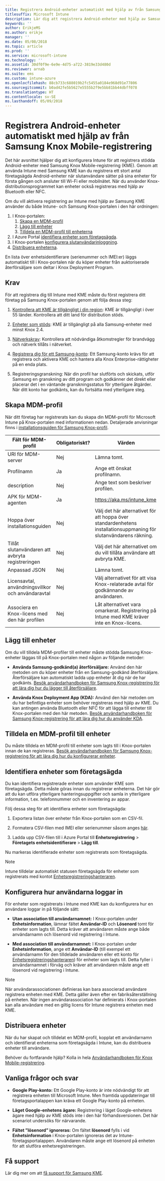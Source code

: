 ```yaml
---
title: Registrera Android-enheter automatiskt med hjälp av från Samsung Knox Mobile-registrering
titlesuffix: Microsoft Intune
description: Lär dig att registrera Android-enheter med hjälp av Samsung KME
keywords: ''
author: ErikjeMS
ms.author: erikje
manager: ''
ms.date: 05/08/2018
ms.topic: article
ms.prod: ''
ms.service: microsoft-intune
ms.technology: ''
ms.assetid: 30df0f9e-6e9e-4d75-a722-3819e33d480d
ms.reviewer: arnab
ms.suite: ems
ms.custom: intune-azure
ms.openlocfilehash: 88cb733c688019b2fc5455a0184e968d91e77806
ms.sourcegitcommit: b0ad42fe5b5627e5555b2f9e5bb81bb44dbff078
ms.translationtype: HT
ms.contentlocale: sv-SE
ms.lasthandoff: 05/09/2018
---
```

# <a name="automatically-enroll-android-devices-by-using-samsungs-knox-mobile-enrollment"></a>Registrera Android-enheter automatiskt med hjälp av från Samsung Knox Mobile-registrering

Det här avsnittet hjälper dig att konfigurera Intune för att registrera stödda Android-enheter med Samsung Knox Mobile-registrering (KME). Genom att använda Intune med Samsung KME kan du registrera ett stort antal företagsägda Android-enheter när slutanvändare sätter på sina enheter för första gången och ansluter till Wi-Fi eller mobilnätet. När du använder Knox-distributionsprogrammet kan enheter också registreras med hjälp av Bluetooth eller NFC.

Om du vill aktivera registrering av Intune med hjälp av Samsung KME använder du både Intune- och Samsung Knox-portalen i den här ordningen:

1. I Knox-portalen:
    1. [Skapa en MDM-profil](#create-mdm-profile)
    2. [Lägg till enheter](#add-devices)
    3. [Tilldela en MDM-profil till enheterna](#assign-an-mdm-profile-to-devices)
2. I Azure Portal [identifiera enheter som företagsägda](#identify-devices-as-corporate-owned).
3. I Knox-portalen [konfigurera slutanvändarinloggning](#configure-how-end-users-sign-in).
4. [Distribuera enheterna](#distribute-devices).


En lista över enhetsidentifierare (serienummer och IMEI:er) läggs automatiskt till i Knox-portalen när du köper enheter från auktoriserade återförsäljare som deltar i Knox Deployment Program.


## <a name="prerequisites"></a>Krav

För att registrera dig till Intune med KME måste du först registrera ditt företag på Samsung Knox-portalen genom att följa dessa steg:
1.  [Kontrollera att KME är tillgängligt i din region](https://www.samsungknox.com/en/solutions/it-solutions/knox-configure/available-countries): KME är tillgängligt i över 55 länder. Kontrollera att ditt land för distribution stöds.

2.  [Enheter som stöds](https://www.samsungknox.com/en/knox-platform/supported-devices/2.4+): KME är tillgängligt på alla Samsung-enheter med minst Knox 2.4.

3.  [Nätverkskrav](https://docs.samsungknox.com/KME-Getting-Started/Content/firewall_exceptions.htm): Kontrollera att nödvändiga åtkomstregler för brandvägg och nätverk tillåts i nätverket.

4.  [Registrera dig för ett Samsung-konto](https://www2.samsungknox.com/en/user/register): Ett Samsung-konto krävs för att registrera och aktivera KME och hantera alla Knox Enterprise-rättigheter på en enda plats.

5.  Registreringsgranskning: När din profil har slutförts och skickats, utför Samsung en granskning av ditt program och godkänner det direkt eller placerar det i en väntande granskningsstatus för ytterligare åtgärder. När ditt konto har godkänts, kan du fortsätta med ytterligare steg.

## <a name="create-mdm-profile"></a>Skapa MDM-profil

När ditt företag har registrerats kan du skapa din MDM-profil för Microsoft Intune på Knox-portalen med informationen nedan. Detaljerade anvisningar finns i [ installationsguiden för Samsung Knox-profil](https://docs.samsungknox.com/KME-Getting-Started/Content/getting-started-wizard.htm).

| Fält för MDM-profil| Obligatoriskt? | Värden |
|-------------------|-----------|-------|
|URI för MDM-server     | Nej        |Lämna tomt.
|Profilnamn       | Ja       |Ange ett önskat profilnamn.
|description        | Nej        |Ange text som beskriver profilen.
|APK för MDM-agenten      | Ja       |https://aka.ms/intune_kme
|Hoppa över installationsguiden  | Nej        |Välj det här alternativet för att hoppa över standardenhetens installationsuppmaning för slutanvändarens räkning.
|Tillåt slutanvändaren att avbryta registreringen | Nej | Välj det här alternativet om du vill tillåta användare att avbryta KME.
|Anpassad JSON        | Nej        |Lämna tomt.
| Licensavtal, användningsvillkor och användaravtal| Nej | Välj alternativet för att visa Knox-relaterade avtal för godkännande av användaren.
Associera en Knox-licens med den här profilen | Nej | Låt alternativet vara omarkerat. Registrering på Intune med KME kräver inte en Knox-licens.

## <a name="add-devices"></a>Lägg till enheter

Om du vill tilldela MDM-profiler till enheter måste stödda Samsung Knox-enheter läggas till på Knox-portalen med någon av följande metoder:
- **Använda Samsung-godkänd(a) återförsäljare:** Använd den här metoden om du köper enheter från en Samsung-godkänd återförsäljare. Återförsäljare kan automatiskt ladda upp enheter åt dig när de har godkänts. [Besök användarhandboken för Samsung Knox-registrering för att lära dig hur du lägger till återförsäljare](https://docs.samsungknox.com/KME-Getting-Started/Content/Register_resellers.htm).

- **Använda Knox Deployment App (KDA):** Använd den här metoden om du har befintliga enheter som behöver registreras med hjälp av KME. Du kan antingen använda Bluetooth eller NFC för att lägga till enheter till Knox-portalen med den här metoden. [Besök användarhandboken för Samsung Knox-registrering för att lära dig hur du använder KDA](https://docs.samsungknox.com/KME-Getting-Started/Content/add-device-info.htm).

## <a name="assign-an-mdm-profile-to-devices"></a>Tilldela en MDM-profil till enheter
Du måste tilldela en MDM-profil till enheter som lagts till i Knox-portalen innan de kan registreras. [Besök användarhandboken för Samsung Knox-registrering för att lära dig hur du konfigurerar enheter](https://docs.samsungknox.com/KME-Getting-Started/Content/configure-devices.htm).

## <a name="identify-devices-as-corporate-owned"></a>Identifiera enheter som företagsägda
Du kan identifiera registrerade enheter som använder KME som företagsägda. Detta måste göras innan du registrerar enheterna. Det här gör att du kan utföra ytterligare hanteringsuppgifter och samla in ytterligare information, t.ex. telefonnummer och en inventering av appar.

Följ dessa steg för att identifiera enheter som företagsägda:

1. Exportera listan över enheter från Knox-portalen som en CSV-fil.

2. Formatera CSV-filen med IMEI eller serienummer såsom anges [här](https://docs.microsoft.com/en-us/intune/corporate-identifiers-add#identify-corporate-owned-devices-with-imei-or-serial-number).

3. Ladda upp CSV-filen till i Azure Portal till **Enhetsregistrering** > **Företagets enhetsidentifierare** > **Lägg till**.

Nu markeras identifierade enheter som registrerats som företagsägda.

> [!NOTE]
>Intune tilldelar automatiskt statusen företagsägda för enheter som registrerats med kontot [Enhetsregistreringshanteraren](https://docs.microsoft.com/en-us/intune/device-enrollment-manager-enroll).

## <a name="configure-how-end-users-sign-in"></a>Konfigurera hur användarna loggar in

För enheter som registrerats i Intune med KME kan du konfigurera hur en användare loggar in på följande sätt:

- **Utan association till användarnamnet:** I Knox-portalen under **Enhetsinformation**, lämnar fältet **Användar-ID** och **Lösenord** tomt för enheter som lagts till. Detta kräver att användaren måste ange både användarnamn och lösenord vid registrering i Intune.

- **Med association till användarnamnet:** I Knox-portalen under **Enhetsinformation**, ange ett **Användar-ID** (till exempel ett användarnamn för den tilldelade användaren eller ett konto för [Enhetsregistreringshanteraren](https://docs.microsoft.com/en-us/intune/device-enrollment-manager-enroll)) för enheter som lagts till. Detta fyller i användarnamnet i förväg och kräver att användaren måste ange ett lösenord vid registrering i Intune.

> [!NOTE]
>
>När användarassociationen definieras kan bara associerad användare registrera enheten med KME. Detta gäller även efter en fabriksåterställning på enheten. När ingen användarassociation har definierats i Knox-portalen kan alla användare med en giltig licens för Intune registrera enheten med KME.
>

## <a name="distribute-devices"></a>Distribuera enheter

När du har skapat och tilldelat en MDM-profil, kopplat ett användarnamn och identifierat enheterna som företagsägda i Intune, kan du distribuera enheter till användare.

Behöver du fortfarande hjälp? Kolla in hela [Användarhandboken för Knox Mobile-registrering](https://docs.samsungknox.com/KME-Getting-Started/Content/get-started.htm).

## <a name="frequently-asked-questions"></a>Vanliga frågor och svar
- **Google Play-konto:** Ett Google Play-konto är inte nödvändigt för att registrera enheten till Microsoft Intune. Men framtida uppdateringar till företagsportalappen kan kräva ett Google Play-konto på enheten.

- **Läget Google-enhetens ägare:** Registrering i läget Google-enhetens ägare med hjälp av KME stöds inte i den här förhandsversionen. Det här scenariot undersöks för närvarande.

- **Fältet ”lösenord” ignoreras:** Om fältet **lösenord** fylls i vid **Enhetsinformation** i Knox-portalen ignoreras det av Intune-företagsportalappen. Användaren måste ange ett lösenord på enheten för att slutföra enhetsregistreringen.

## <a name="getting-support"></a>Få support
Lär dig mer om att [få support för Samsung KME](https://docs.samsungknox.com/KME-Getting-Started/Content/to-get-kme-support.htm).


